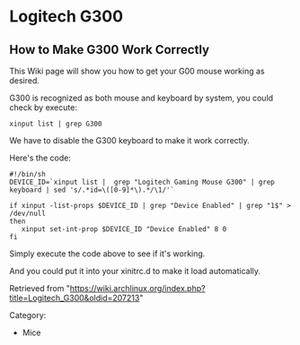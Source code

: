 Logitech G300
=============

How to Make G300 Work Correctly
-------------------------------

This Wiki page will show you how to get your G00 mouse working as
desired.

G300 is recognized as both mouse and keyboard by system, you could check
by execute:

    xinput list | grep G300

We have to disable the G300 keyboard to make it work correctly.

Here's the code:

    #!/bin/sh
    DEVICE_ID=`xinput list |  grep "Logitech Gaming Mouse G300" | grep keyboard | sed 's/.*id=\([0-9]*\).*/\1/'`

    if xinput -list-props $DEVICE_ID | grep "Device Enabled" | grep "1$" > /dev/null
    then
       xinput set-int-prop $DEVICE_ID "Device Enabled" 8 0
    fi

Simply execute the code above to see if it's working.

And you could put it into your xinitrc.d to make it load automatically.

Retrieved from
"https://wiki.archlinux.org/index.php?title=Logitech_G300&oldid=207213"

Category:

-   Mice
